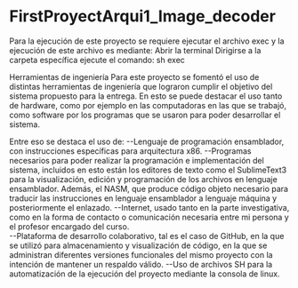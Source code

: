 # FirstProyectArqui1_Image_decoder
Para la ejecución de este proyecto se requiere ejecutar el archivo exec y la ejecución de este archivo es mediante:
Abrir la terminal 
Dirigirse a la carpeta específica 
ejecute el comando:
	sh exec


Herramientas de ingeniería
Para este proyecto se fomentó el uso de distintas herramientas de ingeniería que lograron cumplir el objetivo del sistema propuesto para la entrega. En esto se puede destacar el uso tanto de hardware, como por ejemplo en las computadoras en las que se trabajó, como software por los programas que se usaron para poder desarrollar el sistema.

Entre eso se destaca el uso de:
--Lenguaje de programación ensamblador, con instrucciones específicas para arquitectura x86.
--Programas necesarios para poder realizar la programación e implementación del sistema, incluidos en esto están los editores de texto como el SublimeText3 para la visualización, edición y programación de los archivos en lenguaje ensamblador. Además, el NASM, que produce código objeto necesario para traducir las instrucciones en lenguaje ensamblador a lenguaje máquina y posteriormente el enlazado.
--Internet, usado tanto en la parte investigativa, como en la forma de contacto o comunicación necesaria entre mi persona y el profesor encargado del curso.  
--Plataforma de desarrollo colaborativo, tal es el caso de GitHub, en la que se utilizó para almacenamiento y visualización de código, en la que se administran diferentes versiones funcionales del mismo proyecto con la intención de mantener un respaldo válido.
--Uso de archivos SH para la automatización de la ejecución del proyecto mediante la consola de linux.

